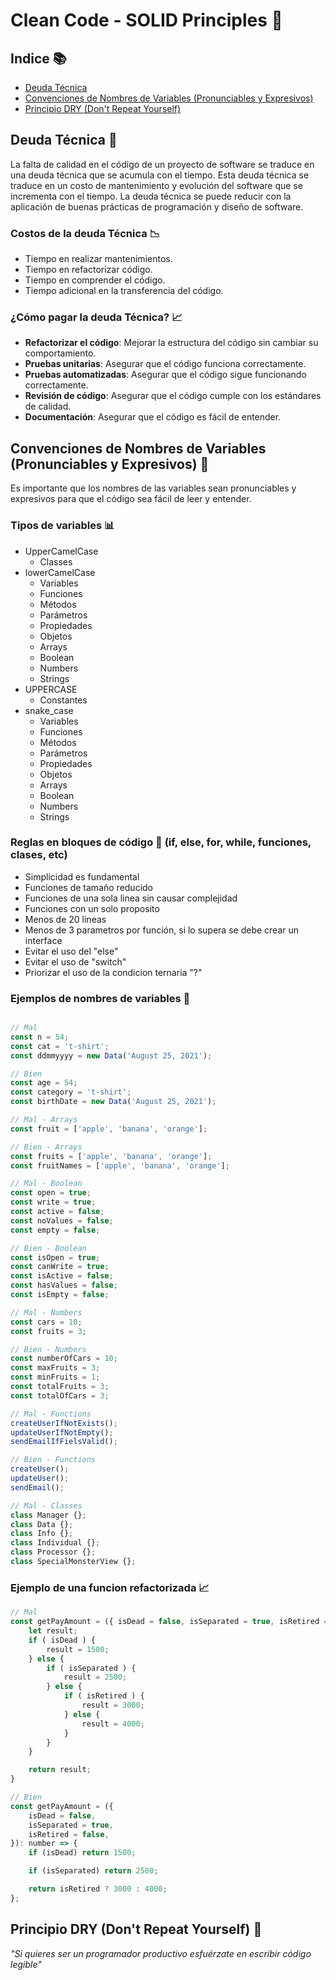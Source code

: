 # Clean Code - SOLID Principles 🧼

## Indice 📚

- [Deuda Técnica](#Deuda-Técnica)
- [Convenciones de Nombres de Variables (Pronunciables y Expresivos)](<#Convenciones-de-Nombres-de-Variables-(Pronunciables-y-Expresivos)>)
- [Principio DRY (Don't Repeat Yourself)](<#Principio-DRY-(Don't-Repeat-Yourself)>)

## Deuda Técnica 🧾

La falta de calidad en el código de un proyecto de software se traduce en una deuda técnica que se acumula con el tiempo. Esta deuda técnica se traduce en un costo de mantenimiento y evolución del software que se incrementa con el tiempo. La deuda técnica se puede reducir con la aplicación de buenas prácticas de programación y diseño de software.

### Costos de la deuda Técnica 📉

- Tiempo en realizar mantenimientos.
- Tiempo en refactorizar código.
- Tiempo en comprender el código.
- Tiempo adicional en la transferencia del código.

### ¿Cómo pagar la deuda Técnica? 📈

- **Refactorizar el código**: Mejorar la estructura del código sin cambiar su comportamiento.
- **Pruebas unitarias**: Asegurar que el código funciona correctamente.
- **Pruebas automatizadas**: Asegurar que el código sigue funcionando correctamente.
- **Revisión de código**: Asegurar que el código cumple con los estándares de calidad.
- **Documentación**: Asegurar que el código es fácil de entender.

## Convenciones de Nombres de Variables (Pronunciables y Expresivos) 📝

Es importante que los nombres de las variables sean pronunciables y expresivos para que el código sea fácil de leer y entender.

### Tipos de variables 📊

- UpperCamelCase
  - Classes
- lowerCamelCase
  - Variables
  - Funciones
  - Métodos
  - Parámetros
  - Propiedades
  - Objetos
  - Arrays
  - Boolean
  - Numbers
  - Strings
- UPPERCASE
  - Constantes
- snake_case
  - Variables
  - Funciones
  - Métodos
  - Parámetros
  - Propiedades
  - Objetos
  - Arrays
  - Boolean
  - Numbers
  - Strings

### Reglas en bloques de código 📌 (if, else, for, while, funciones, clases, etc)

- Simplicidad es fundamental
- Funciones de tamaño reducido
- Funciones de una sola linea sin causar complejidad
- Funciones con un solo proposito
- Menos de 20 lineas
- Menos de 3 parametros por función, si lo supera se debe crear un interface
- Evitar el uso del "else"
- Evitar el uso de "switch"
- Priorizar el uso de la condicion ternaria "?"

### Ejemplos de nombres de variables 📝

```Javascript

// Mal
const n = 54;
const cat = 't-shirt';
const ddmmyyyy = new Data('August 25, 2021');

// Bien
const age = 54;
const category = 't-shirt';
const birthDate = new Data('August 25, 2021');

// Mal - Arrays
const fruit = ['apple', 'banana', 'orange'];

// Bien - Arrays
const fruits = ['apple', 'banana', 'orange'];
const fruitNames = ['apple', 'banana', 'orange'];

// Mal - Boolean
const open = true;
const write = true;
const active = false;
const noValues = false;
const empty = false;

// Bien - Boolean
const isOpen = true;
const canWrite = true;
const isActive = false;
const hasValues = false;
const isEmpty = false;

// Mal - Numbers
const cars = 10;
const fruits = 3;

// Bien - Numbers
const numberOfCars = 10;
const maxFruits = 3;
const minFruits = 1;
const totalFruits = 3;
const totalOfCars = 3;

// Mal - Functions
createUserIfNotExists();
updateUserIfNotEmpty();
sendEmailIfFielsValid();

// Bien - Functions
createUser();
updateUser();
sendEmail();

// Mal - Classes
class Manager {};
class Data {};
class Info {};
class Individual {};
class Processor {};
class SpecialMonsterView {};

```

### Ejemplo de una funcion refactorizada 📈

```Javascript
// Mal
const getPayAmount = ({ isDead = false, isSeparated = true, isRetired = false }) => {
    let result;
    if ( isDead ) {
        result = 1500;
    } else {
        if ( isSeparated ) {
            result = 2500;
        } else {
            if ( isRetired ) {
                result = 3000;
            } else {
                result = 4000;
            }
        }
    }

    return result;
}

// Bien
const getPayAmount = ({
    isDead = false,
    isSeparated = true,
    isRetired = false,
}): number => {
    if (isDead) return 1500;

    if (isSeparated) return 2500;

    return isRetired ? 3000 : 4000;
};
```

## Principio DRY (Don't Repeat Yourself) 🚫

_"Si quieres ser un programador productivo esfuérzate en escribir código legible"_
